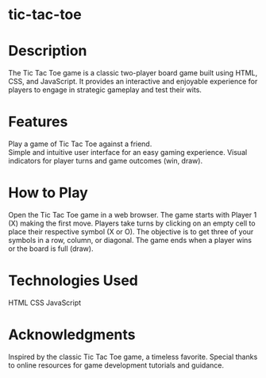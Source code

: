 # tic-tac-toe
# Description
The Tic Tac Toe game is a classic two-player board game built using HTML, CSS, and JavaScript. It provides an interactive and enjoyable experience for players to engage in strategic gameplay and test their wits.

# Features
Play a game of Tic Tac Toe against a friend.  
Simple and intuitive user interface for an easy gaming experience. 
Visual indicators for player turns and game outcomes (win, draw).

# How to Play
Open the Tic Tac Toe game in a web browser. 
The game starts with Player 1 (X) making the first move. 
Players take turns by clicking on an empty cell to place their respective symbol (X or O). 
The objective is to get three of your symbols in a row, column, or diagonal. 
The game ends when a player wins or the board is full (draw).

# Technologies Used
HTML
CSS
JavaScript

# Acknowledgments
Inspired by the classic Tic Tac Toe game, a timeless favorite.
Special thanks to online resources for game development tutorials and guidance.
